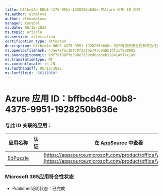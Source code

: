 ```yaml
---
title: bffbcd4d-00b8-4375-9951-1928250b636e 的Azure 应用 ID 信息
ms.author: elmalova
author: elenamalova
manager: tonybal
ms.date: 06/15/2022
ms.topic: article
ms.service: attestation
certification_type: attested
description: bffbcd4d-00b8-4375-9951-1928250b636e 的所有可用安全性和符合性信息。
ms.openlocfilehash: 43ae78fac30f70fd3fab743c9a8b1df31f928985
ms.sourcegitcommit: 6df79f38ffe390e7339cd6ce5eb32641a9f4c1a9
ms.translationtype: MT
ms.contentlocale: zh-CN
ms.lasthandoff: 06/15/2022
ms.locfileid: "66111060"
---
```

# <a name="azure-app-id-bffbcd4d-00b8-4375-9951-1928250b636e"></a>Azure 应用 ID：bffbcd4d-00b8-4375-9951-1928250b636e


### <a name="apps-associated-with-this-id"></a>与此 ID 关联的应用：
| **应用名称** | **认证** | **在 AppSource 中查看** |
|--------------|---------------|-----------------------|
| [EdPuzzle](../forward/WA200003736.md) |  | [https://appsource.microsoft.com/product/office/WA200003736](https://appsource.microsoft.com/product/office/WA200003736) |

### <a name="microsoft-365-app-compliance-status"></a>Microsoft 365应用符合性状态
- Publisher证明状态：已完成

